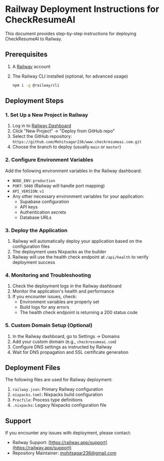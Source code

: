 # Railway Deployment Instructions for CheckResumeAI

This document provides step-by-step instructions for deploying CheckResumeAI to Railway.

## Prerequisites

1. A [Railway](https://railway.app/) account
2. The Railway CLI installed (optional, for advanced usage)

   ```bash
   npm i -g @railway/cli
   ```

## Deployment Steps

### 1. Set Up a New Project in Railway

1. Log in to [Railway Dashboard](https://railway.app/dashboard)
2. Click "New Project" → "Deploy from GitHub repo"
3. Select the GitHub repository: `https://github.com/Mohitsagar236/www.checkresumeai.com.git`
4. Choose the branch to deploy (usually `main` or `master`)

### 2. Configure Environment Variables

Add the following environment variables in the Railway dashboard:

- `NODE_ENV`: `production`
- `PORT`: `5000` (Railway will handle port mapping)
- `API_VERSION`: `v1`
- Any other necessary environment variables for your application:
  - Supabase configuration
  - API keys
  - Authentication secrets
  - Database URLs

### 3. Deploy the Application

1. Railway will automatically deploy your application based on the configuration files
2. The deployment uses Nixpacks as the builder
3. Railway will use the health check endpoint at `/api/health` to verify deployment success

### 4. Monitoring and Troubleshooting

1. Check the deployment logs in the Railway dashboard
2. Monitor the application's health and performance
3. If you encounter issues, check:
   - Environment variables are properly set
   - Build logs for any errors
   - The health check endpoint is returning a 200 status code

### 5. Custom Domain Setup (Optional)

1. In the Railway dashboard, go to Settings → Domains
2. Add your custom domain (e.g., `checkresumeai.com`)
3. Configure DNS settings as instructed by Railway
4. Wait for DNS propagation and SSL certificate generation

## Deployment Files

The following files are used for Railway deployment:

1. `railway.json`: Primary Railway configuration
2. `nixpacks.toml`: Nixpacks build configuration
3. `Procfile`: Process type definitions
4. `.nixpacks`: Legacy Nixpacks configuration file

## Support

If you encounter any issues with deployment, please contact:

- Railway Support: [https://railway.app/support](https://railway.app/support)
- Repository Maintainer: [mohitsagar236@gmail.com](mailto:mohitsagar236@gmail.com)
